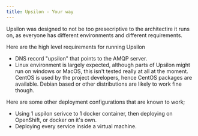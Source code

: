 ```yaml
---
title: Upsilon - Your way
---
```


Upsilon was designed to not be too presecriptive to the architectire it runs on, 
as everyone has different environments and different requirements. 

Here are the high level requirements for running Upsilon

- DNS record "upsilon" that points to the AMQP server.
- Linux environment is largely expected, although parts of Upsilon might run on 
windows or MacOS, this isn't tested really at all at the moment. CentOS is used
by the project developers, hence CentOS packages are available. Debian based
or other distributions are likely to work fine though.

Here are some other deployment configurations that are known to work;

- Using 1 uspilon serivce to 1 docker container, then deploying on OpenShift, or docker on it's own.
- Deploying every service inside a virtual machine. 
